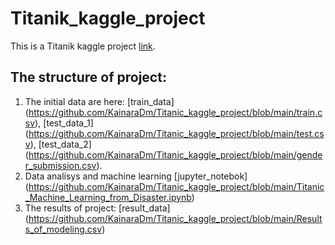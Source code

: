 # Titanik_kaggle_project
This is a Titanik kaggle project [link](https://www.kaggle.com/c/titanic).

## The structure of project:
1. The initial data are here: [train_data] (https://github.com/KainaraDm/Titanic_kaggle_project/blob/main/train.csv), [test_data_1] (https://github.com/KainaraDm/Titanic_kaggle_project/blob/main/test.csv), [test_data_2] (https://github.com/KainaraDm/Titanic_kaggle_project/blob/main/gender_submission.csv).
2. Data analisys and machine learning [jupyter_notebok] (https://github.com/KainaraDm/Titanic_kaggle_project/blob/main/Titanic_Machine_Learning_from_Disaster.ipynb)
3. The results of project: [result_data] (https://github.com/KainaraDm/Titanic_kaggle_project/blob/main/Results_of_modeling.csv)


